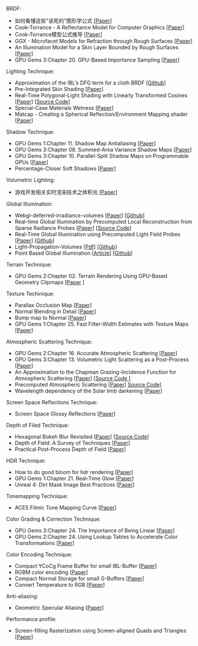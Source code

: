 BRDF:
* 如何看懂这些"该死的"图形学公式 \[[Paper](https://zhuanlan.zhihu.com/p/21489591)\]
* Cook-Torrance - A Reflectance Model for Computer Graphics \[[Paper](http://inst.eecs.berkeley.edu/~cs283/sp13/lectures/cookpaper.pdf)\]
* Cook-Torrance模型公式推导 \[[Paper](https://www.cnblogs.com/herenzhiming/articles/5789043.html)\]
* GGX - Microfacet Models for Refraction through Rough Surfaces \[[Paper](http://www.cs.cornell.edu/~srm/publications/EGSR07-btdf.pdf)\]
* An Illumination Model for a Skin Layer Bounded by Rough Surfaces \[[Paper](http://www.dgp.toronto.edu/people/stam/reality/Research/pdf/skin.pdf)\]
* GPU Gems 3:Chapter 20. GPU-Based Importance Sampling \[[Paper](https://developer.nvidia.com/gpugems/GPUGems3/gpugems3_ch20.html)\]

Lighting Technique:
* Approximation of the IBL’s DFG term for a cloth BRDF \[[Github](https://gist.github.com/romainguy/52d0e7f070d9ed7b44a0327d735fe33e)\]
* Pre-Integrated Skin Shading \[[Paper](http://simonstechblog.blogspot.com/2015/02/pre-integrated-skin-shading.html)\]
* Real-Time Polygonal-Light Shading with Linearly Transformed Cosines \[[Paper](https://eheitzresearch.wordpress.com/415-2/)\] \[[Source Code](https://github.com/selfshadow/ltc_code)\]
* Special-Case Materials Wetness \[[Paper](http://advances.realtimerendering.com/other/2016/naughty_dog/NaughtyDog_TechArt_Final.pdf)\]
* Matcap - Creating a Spherical Reflection/Environment Mapping shader \[[Paper](https://www.clicktorelease.com/blog/creating-spherical-environment-mapping-shader/)\]

Shadow Technique:
* GPU Gems 1:Chapter 11. Shadow Map Antialiasing \[[Paper](https://developer.nvidia.com/gpugems/GPUGems/gpugems_ch11.html)\]
* GPU Gems 3:Chapter 08. Summed-Area Variance Shadow Maps \[[Paper](https://developer.nvidia.com/gpugems/GPUGems3/gpugems3_ch08.html)\]
* GPU Gems 3:Chapter 10. Parallel-Split Shadow Maps on Programmable GPUs \[[Paper](https://developer.nvidia.com/gpugems/GPUGems3/gpugems3_ch10.html)\]
* Percentage-Closer Soft Shadows \[[Paper](http://developer.download.nvidia.com/shaderlibrary/docs/shadow_PCSS.pdf)\]

Volumetric Lighting:
* 游戏开发相关实时渲染技术之体积光 \[[Paper](https://zhuanlan.zhihu.com/p/21425792)\]

Global Illumination:
* Webgl-deferred-irradiance-volumes \[[Paper](http://codeflow.org/entries/2012/aug/25/webgl-deferred-irradiance-volumes/)\] \[[Github](https://github.com/pyalot/webgl-deferred-irradiance-volumes)\]
* Real-time Global Illumination by Precomputed Local Reconstruction 
from Sparse Radiance Probes \[[Paper](https://users.aalto.fi/~silvena4/Projects/RTGI/index.html)\] \[[Source Code](https://github.com/Global-Illuminati/Precomputed-Local-Reconstuction-from-Sparse-Radience-Probes)\]
* Real-Time Global Illumination using Precomputed Light Field Probes \[[Paper](http://research.nvidia.com/sites/default/files/pubs/2017-02_Real-Time-Global-Illumination/light-field-probes-final.pdf)] \[[Github](https://github.com/Global-Illuminati/Precomputed-Light-Field-Probes)\]
* Light-Propagation-Volumes \[[Pdf](http://www.crytek.com/download/Light_Propagation_Volumes.pdf)\] \[[Github](https://github.com/Global-Illuminati/Light-Propagation-Volumes)]
* Point Based Global Illumination \[[Article](http://www.aduprat.com/portfolio/?page=articles/PBGI)] \[[Github](https://github.com/XT95/PBGI)]
 
Terrain Technique:
* GPU Gems 2:Chapter 02. Terrain Rendering Using GPU-Based Geometry Clipmaps \[[Paper](https://developer.nvidia.com/gpugems/GPUGems2/gpugems2_chapter02.html)
\]

Texture Techinique:
* Parallax Occlusion Map \[[Paper](http://sunandblackcat.com/tipFullView.php?topicid=28)\]
* Normal Blending in Detail \[[Paper](http://blog.selfshadow.com/publications/blending-in-detail/)\]
* Bump map to Normal \[[Paper](https://docs.unrealengine.com/latest/attachments/Engine/Rendering/LightingAndShadows/BumpMappingWithoutTangentSpace/mm_sfgrad_bump.pdf)\]
* GPU Gems 1:Chapter 25. Fast Filter-Width Estimates with Texture Maps \[[Paper](https://developer.nvidia.com/gpugems/GPUGems/gpugems_ch25.html)\]

Atmospheric Scattering Technique:
* GPU Gems 2:Chapter 16. Accurate Atmospheric Scattering \[[Paper](https://developer.nvidia.com/gpugems/GPUGems2/gpugems2_chapter16.html)\]
* GPU Gems 3:Chapter 13. Volumetric Light Scattering as a Post-Process \[[Paper](https://developer.nvidia.com/gpugems/GPUGems3/gpugems3_ch13.html)\]
* An Approximation to the Chapman Grazing-Incidence Function for Atmospheric Scattering \[[Paper](http://www.gameenginegems.net/gemsdb/article.php?id=1133)\] \[[Source Code ](https://www.shadertoy.com/view/XlBfRD)\]
* Precomputed Atmospheric Scattering \[[Paper](https://ebruneton.github.io/precomputed_atmospheric_scattering/)\] [Source Code](https://github.com/ebruneton/precomputed_atmospheric_scattering)\]
* Wavelength dependency of the Solar limb darkening \[[Paper](http://www.physics.hmc.edu/faculty/esin/a101/limbdarkening.pdf)\]

Screen Space Reflections Technique:
* Screen Space Glossy Reflections \[[Paper](http://roar11.com/2015/07/screen-space-glossy-reflections/)\]

Depth of Filed Technique:
* Hexagonal Bokeh Blur Revisited \[[Paper](https://colinbarrebrisebois.com/2017/04/18/hexagonal-bokeh-blur-revisited/)\] \[[Source Code](https://github.com/zigguratvertigo/HexBokehBlur)\]
* Depth of Field: A Survey of Techniques \[[Paper](https://developer.nvidia.com/gpugems/GPUGems/gpugems_ch23.html)\]
* Practical Post-Process Depth of Field \[[Paper](https://developer.nvidia.com/gpugems/GPUGems3/gpugems3_ch28.html)\]

HDR Technique:
* How to do good bloom for hdr rendering \[[Paper](http://kalogirou.net/2006/05/20/how-to-do-good-bloom-for-hdr-rendering/)\]
* GPU Gems 1:Chapter 21. Real-Time Glow \[[Paper](https://developer.nvidia.com/gpugems/GPUGems/gpugems_ch21.html)\]
* Unreal 4: Dirt Mask Image Best Practices \[[Paper](https://docs.unrealengine.com/en-us/Engine/Rendering/PostProcessEffects/Bloom)\]

Tonemapping Technique:
* ACES Filmic Tone Mapping Curve \[[Paper](https://knarkowicz.wordpress.com/2016/08/31/hdr-display-first-steps/)\]

Color Grading & Correction Technique:
* GPU Gems 3:Chapter 24. The Importance of Being Linear \[[Paper](https://developer.nvidia.com/gpugems/GPUGems3/gpugems3_ch24.html)\]
* GPU Gems 2:Chapter 24. Using Lookup Tables to Accelerate Color Transformations \[[Paper](https://developer.nvidia.com/gpugems/GPUGems2/gpugems2_chapter24.html)\]

Color Encoding Technique:
* Compact YCoCg Frame Buffer for small IBL-Buffer \[[Paper](http://jcgt.org/published/0001/01/02/)\]
* RGBM color encoding \[[Paper](http://graphicrants.blogspot.com/2009/04/rgbm-color-encoding.html)\]
* Compact Normal Storage for small G-Buffers \[[Paper](http://aras-p.info/texts/CompactNormalStorage.html)\]
* Convert Temperature to RGB \[[Paper](https://github.com/davidf2281/ColorTempToRGB)\]

Anti-aliasing:
* Geometric Specular Aliasing \[[Paper](http://media.steampowered.com/apps/valve/2015/Alex_Vlachos_Advanced_VR_Rendering_GDC2015.pdf)\]

Performance profile:
* Screen-filling Rasterization using Screen-aligned Quads and Triangles \[[Paper](https://cginternals.com/en/blog/2018-01-10-screen-aligned-quads-and-triangles.html)\]